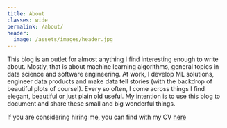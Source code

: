 ```yaml
---
title: About
classes: wide
permalink: /about/
header:
  image: /assets/images/header.jpg
---
```


This blog is an outlet for almost anything I find interesting enough to write about. Mostly, that is about machine learning algorithms, general topics in data science and software engineering. At work, I develop ML solutions, engineer data products and make data tell stories (with the backdrop of beautiful plots of course!). Every so often, I come across things I find elegant, beautiful or just plain old useful. My intention is to use this blog to document and share these small and big wonderful things.

If you are considering hiring me, you can find with my CV [here](https://drive.google.com/file/d/1gb5In3pBI3J6-gIJ_BUQRc87jj0lLbln/view?usp=sharing)
